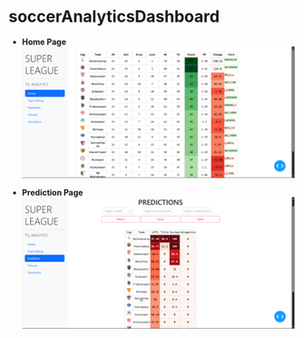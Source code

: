 # soccerAnalyticsDashboard

- **Home Page**
![](TableStats.png)

- **Prediction Page**
![](ExpectedOutcome.png)
